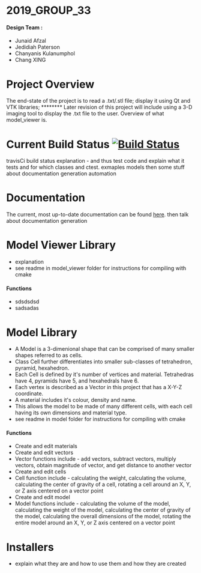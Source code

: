 # 2019_GROUP_33

#### Design Team :
  * Junaid Afzal
  * Jedidiah Paterson
  * Chanyanis Kulanumphol
  * Chang XING

# Project Overview
The end-state of the project is to read a .txt/.stl file; display it using Qt and VTK libraries; ******** Later revision of this project will include using a 3-D imaging tool to display the .txt file to the user. Overview of what model_viewer is.

# Current Build Status [![Build Status](https://travis-ci.com/warrior1601/2019_GROUP_33.svg?token=xyetJbByAw7qFXmcvGWN&branch=master)](https://travis-ci.com/warrior1601/2019_GROUP_33)
travisCi build status explanation - and thus test code and explain what it tests and for which classes and ctest. exmaples models then some stuff about documentation generation automation

# Documentation
The current, most up-to-date documentation can be found [here](https://warrior1601.github.io/2019_GROUP_33/html). then talk about documentation generation

# Model Viewer Library
  * explanation
  * see readme in model_viewer folder for instructions for compiling with cmake

#### Functions
  * sdsdsdsd
  * sadsadas

# Model Library
  * A Model is a 3-dimenional shape that can be comprised of many smaller shapes referred to as cells.
  * Class Cell further differentiates into smaller sub-classes of tetrahedron, pyramid, hexahedron.
  * Each Cell is defined by it's number of vertices and material. Tetrahedras have 4,  pyramids have 5, and hexahedrals have 6.
  * Each vertex is described as a Vector in this project that has a X-Y-Z coordinate.
  * A material includes it's colour, density and name.
  * This allows the model to be made of many different cells, with each cell having its own dimensions and material type.
  * see readme in model folder for instructions for compiling with cmake

#### Functions
  * Create and edit materials
  * Create and edit vectors
  * Vector functions include - add vectors, subtract vectors, multiply vectors, obtain magnitude of vector, and get distance to another vector
  * Create and edit cells
  * Cell function include - calculating the weight, calculating the volume, calculating the center of gravity of a cell, rotating a cell around an X, Y, or Z axis centered on a vector point
  * Create and edit model
  * Model functions include - calculating the volume of the model, calculating the weight of the model, calculating the center of gravity of the model, calculating the overall dimensions of the model, rotating the entire model around an X, Y, or Z axis centered on a vector point

# Installers
  * explain what they are and how to use them and how they are created
